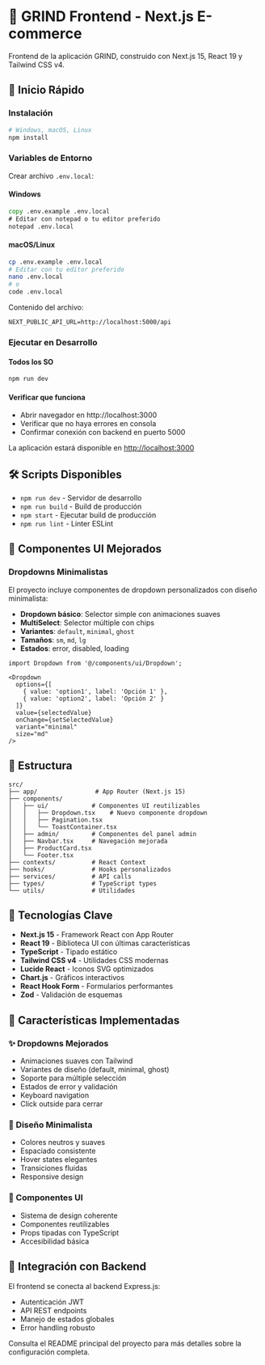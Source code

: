 # 🎨 GRIND Frontend - Next.js E-commerce

Frontend de la aplicación GRIND, construido con Next.js 15, React 19 y Tailwind CSS v4.

## 🚀 Inicio Rápido

### Instalación
```bash
# Windows, macOS, Linux
npm install
```

### Variables de Entorno
Crear archivo `.env.local`:

#### Windows
```cmd
copy .env.example .env.local
# Editar con notepad o tu editor preferido
notepad .env.local
```

#### macOS/Linux
```bash
cp .env.example .env.local
# Editar con tu editor preferido
nano .env.local
# o
code .env.local
```

Contenido del archivo:
```env
NEXT_PUBLIC_API_URL=http://localhost:5000/api
```

### Ejecutar en Desarrollo

#### Todos los SO
```bash
npm run dev
```

#### Verificar que funciona
- Abrir navegador en http://localhost:3000
- Verificar que no haya errores en consola
- Confirmar conexión con backend en puerto 5000

La aplicación estará disponible en [http://localhost:3000](http://localhost:3000)

## 🛠️ Scripts Disponibles

- `npm run dev` - Servidor de desarrollo
- `npm run build` - Build de producción  
- `npm start` - Ejecutar build de producción
- `npm run lint` - Linter ESLint

## 🎨 Componentes UI Mejorados

### Dropdowns Minimalistas
El proyecto incluye componentes de dropdown personalizados con diseño minimalista:

- **Dropdown básico**: Selector simple con animaciones suaves
- **MultiSelect**: Selector múltiple con chips
- **Variantes**: `default`, `minimal`, `ghost`
- **Tamaños**: `sm`, `md`, `lg`
- **Estados**: error, disabled, loading

```tsx
import Dropdown from '@/components/ui/Dropdown';

<Dropdown
  options={[
    { value: 'option1', label: 'Opción 1' },
    { value: 'option2', label: 'Opción 2' }
  ]}
  value={selectedValue}
  onChange={setSelectedValue}
  variant="minimal"
  size="md"
/>
```

## 📁 Estructura

```
src/
├── app/                # App Router (Next.js 15)
├── components/
│   ├── ui/            # Componentes UI reutilizables
│   │   ├── Dropdown.tsx    # Nuevo componente dropdown
│   │   ├── Pagination.tsx
│   │   └── ToastContainer.tsx
│   ├── admin/         # Componentes del panel admin
│   ├── Navbar.tsx     # Navegación mejorada
│   ├── ProductCard.tsx
│   └── Footer.tsx
├── contexts/          # React Context
├── hooks/             # Hooks personalizados
├── services/          # API calls
├── types/             # TypeScript types
└── utils/             # Utilidades
```

## 🎨 Tecnologías Clave

- **Next.js 15** - Framework React con App Router
- **React 19** - Biblioteca UI con últimas características
- **TypeScript** - Tipado estático
- **Tailwind CSS v4** - Utilidades CSS modernas
- **Lucide React** - Iconos SVG optimizados
- **Chart.js** - Gráficos interactivos
- **React Hook Form** - Formularios performantes
- **Zod** - Validación de esquemas

## 🔧 Características Implementadas

### ✨ Dropdowns Mejorados
- Animaciones suaves con Tailwind
- Variantes de diseño (default, minimal, ghost)  
- Soporte para múltiple selección
- Estados de error y validación
- Keyboard navigation
- Click outside para cerrar

### 🎨 Diseño Minimalista
- Colores neutros y suaves
- Espaciado consistente
- Hover states elegantes
- Transiciones fluidas
- Responsive design

### 📱 Componentes UI
- Sistema de design coherente
- Componentes reutilizables
- Props tipadas con TypeScript
- Accesibilidad básica

## 🔗 Integración con Backend

El frontend se conecta al backend Express.js:
- Autenticación JWT
- API REST endpoints
- Manejo de estados globales
- Error handling robusto

Consulta el README principal del proyecto para más detalles sobre la configuración completa.
